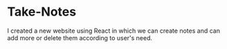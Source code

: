 # Take-Notes
I created a new website using React in which we can create notes and can add more or delete them according to user's need.

